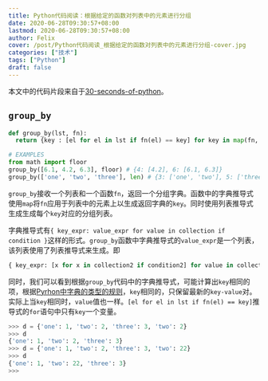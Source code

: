 ```yaml
---
title: Python代码阅读：根据给定的函数对列表中的元素进行分组
date: 2020-06-28T09:30:57+08:00
lastmod: 2020-06-28T09:30:57+08:00
author: Felix
cover: /post/Python代码阅读_根据给定的函数对列表中的元素进行分组-cover.jpg
categories: ["技术"]
tags: ["Python"]
draft: false
---
```


本文中的代码片段来自于[30-seconds-of-python](https://github.com/30-seconds/30-seconds-of-python)。

<!--more-->

## `group_by`

```python
def group_by(lst, fn):
  return {key : [el for el in lst if fn(el) == key] for key in map(fn, lst)}

# EXAMPLES
from math import floor
group_by([6.1, 4.2, 6.3], floor) # {4: [4.2], 6: [6.1, 6.3]}
group_by(['one', 'two', 'three'], len) # {3: ['one', 'two'], 5: ['three']}
```

`group_by`接收一个列表和一个函数`fn`，返回一个分组字典。函数中的字典推导式使用`map`将`fn`应用于列表中的元素上以生成返回字典的`key`。同时使用列表推导式生成生成每个`key`对应的分组列表。

字典推导式有`{ key_expr: value_expr for value in collection if condition }`这样的形式。`group_by`函数中字典推导式的`value_expr`是一个列表，该列表使用了列表推导式来生成。即

```python
{ key_expr: [x for x in collection2 if condition2] for value in collection1 if condition1 }
```

同时，我们可以看到根据`group_by`代码中的字典推导式，可能计算出`key`相同的项，根据[Pyrhon中字典的类型的规则](https://docs.python.org/3/library/stdtypes.html#mapping-types-dict)，`key`相同的，只保留最新的`key-value`对。实际上当`key`相同时，`value`值也一样。`[el for el in lst if fn(el) == key]`推导式的`for`语句中只有`key`一个变量。

```python
>>> d = {'one': 1, 'two': 2, 'three': 3, 'two': 2}
>>> d
{'one': 1, 'two': 2, 'three': 3}
>>> d = {'one': 1, 'two': 2, 'three': 3, 'two': 22}
>>> d
{'one': 1, 'two': 22, 'three': 3}
>>>
```

